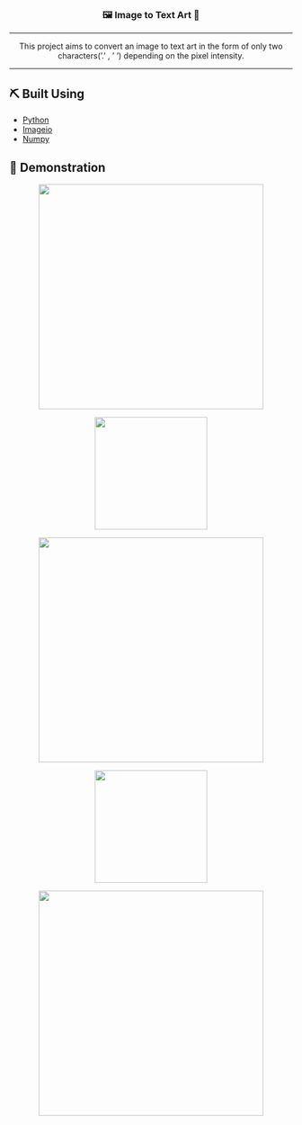 <h3 align="center">🖼️ Image to Text Art 📃</h3>


---

<p align="center"> This project aims to convert an image to text art in the form of only two characters(’.’ , ’ ’) depending on the pixel intensity.
</p>

---

## ⛏️ Built Using 
- [Python](https://www.python.org/)
- [Imageio](https://pypi.org/project/imageio/)
- [Numpy](https://numpy.org/)

## 📝 Demonstration

<p align="center">
  <img width="400" height="400" src="https://user-images.githubusercontent.com/26703868/82115005-cc267500-977d-11ea-9c08-c5a9bc950ade.png">
</p>

<p align="center">
  <img width="200" height="200" src="https://user-images.githubusercontent.com/26703868/82114743-3807de00-977c-11ea-8211-acc02c8473b4.png">
</p>

<p align="center">
  <img width="400" height="400" src="https://user-images.githubusercontent.com/26703868/82114768-4bb34480-977c-11ea-9d5c-967acfdc5f14.png">
</p>

<p align="center">
  <img width="200" height="200" src="https://user-images.githubusercontent.com/26703868/82114743-3807de00-977c-11ea-8211-acc02c8473b4.png">
</p>

<p align="center">
  <img width="400" height="400" src="https://user-images.githubusercontent.com/26703868/82114774-58379d00-977c-11ea-8a0d-400b307ae59b.png">
</p>




